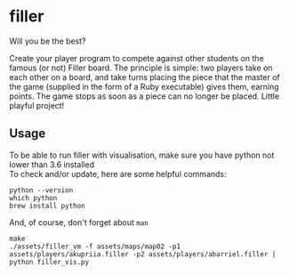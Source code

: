 # filler
Will you be the best?

Create your player program to compete against other students on the
famous (or not) Filler board. The principle is simple: two players take on each other on
a board, and take turns placing the piece that the master of the game (supplied in the
form of a Ruby executable) gives them, earning points. The game stops as soon as a
piece can no longer be placed. Little playful project!

## Usage

To be able to run filler with visualisation, make sure you have python not lower than 3.6 installed  
To check and/or update, here are some helpful commands:

```
python --version
which python
brew install python
```

And, of course, don't forget about ```man```

```
make
./assets/filler_vm -f assets/maps/map02 -p1 assets/players/akupriia.filler -p2 assets/players/abarriel.filler | python filler_vis.py
```
